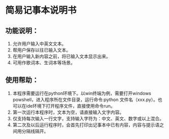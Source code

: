 # 简易记事本说明书   

## 功能说明：  
1. 允许用户输入中英文文本。  
2. 帮用户保存以往已输入文本。
3. 在用户输入新内容之前，将已输入文本显示出来。
4. 可用作歌词本、生词本等场景。

## 使用帮助：
1. 本程序需要运行在python环境下。以win终端为例，需要打开windows powshell，进入程序所在文件目录，运行命令:python 文件名（xxx.py）。也可以在ide环境下打开程序文件，直接使用命令run。
2. 第一次运行本程序时，文本为空，请直接输入文字内容。  
3. 仅支持每次输入一行文字，支持输入字符为：中文、英文、数字或以上混合。   
4. 第二次及以后运行程序时，会首先打印出记事本中已有内容，内容与提示语之间用分隔线隔开。
